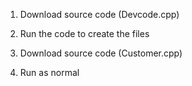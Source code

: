 1. Download source code (Devcode.cpp)

2. Run the code to create the files

3. Download source code (Customer.cpp)

4. Run as normal
